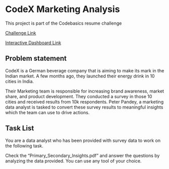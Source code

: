 # CodeX Marketing Analysis

This project is part of the Codebasics resume challenge

[Challenge Link](https://codebasics.io/challenge/codebasics-resume-project-challenge)

[Interactive Dashboard Link](https://www.novypro.com/project/codex---marketing-analysis-power-bi)

## Problem statement

CodeX is a German beverage company that is aiming to make its mark in the Indian market. A few months ago, they launched their energy drink in 10 cities in India.

Their Marketing team is responsible for increasing brand awareness, market share, and product development. They conducted a survey in those 10 cities and received results from 10k respondents. Peter Pandey, a marketing data analyst is tasked to convert these survey results to meaningful insights which the team can use to drive actions.

## Task List

You are a data analyst who has been provided with survey data to work on the following task. 

Check the “Primary_Secondary_Insights.pdf” and answer the questions by analyzing the data provided. You can use any tool of your choice.
